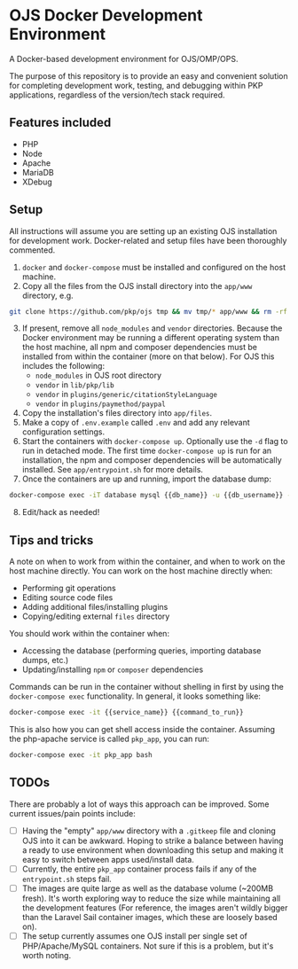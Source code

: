 # OJS Docker Development Environment

A Docker-based development environment for OJS/OMP/OPS.

The purpose of this repository is to provide an easy and convenient solution for completing development work, testing, and debugging within PKP applications, regardless of the version/tech stack required.

## Features included

- PHP
- Node
- Apache
- MariaDB
- XDebug

## Setup

All instructions will assume you are setting up an existing OJS installation for development work. Docker-related and setup files have been thoroughly commented. 

1) `docker` and `docker-compose` must be installed and configured on the host machine.
2) Copy all the files from the OJS install directory into the `app/www` directory, e.g.

```bash
git clone https://github.com/pkp/ojs tmp && mv tmp/* app/www && rm -rf tmp
```

3) If present, remove all `node_modules` and `vendor` directories. Because the Docker environment may be running a different operating system than the host machine, all npm and composer dependencies must be installed from within the container (more on that below). For OJS this includes the following:
    - `node_modules` in OJS root directory
    - `vendor` in `lib/pkp/lib`
    - `vendor` in `plugins/generic/citationStyleLanguage`
    - `vendor` in `plugins/paymethod/paypal`
4) Copy the installation's files directory into `app/files`.
5) Make a copy of `.env.example` called `.env` and add any relevant configuration settings.
6) Start the containers with `docker-compose up`. Optionally use the `-d` flag to run in detached mode. The first time `docker-compose up` is run for an installation, the npm and composer dependencies will be automatically installed. See `app/entrypoint.sh` for more details.
7) Once the containers are up and running, import the database dump:

```bash
docker-compose exec -iT database mysql {{db_name}} -u {{db_username}} -p < {{backup.sql}}
```

8) Edit/hack as needed!

## Tips and tricks

A note on when to work from within the container, and when to work on the host machine directly. You can work on the host machine directly when:
- Performing git operations
- Editing source code files
- Adding additional files/installing plugins
- Copying/editing external `files` directory

You should work within the container when:
- Accessing the database (performing queries, importing database dumps, etc.)
- Updating/installing `npm` or `composer` dependencies

Commands can be run in the container without shelling in first by using the `docker-compose exec` functionality. In general, it looks something like:

```bash
docker-compose exec -it {{service_name}} {{command_to_run}}
```

This is also how you can get shell access inside the container. Assuming the php-apache service is called `pkp_app`, you can run:

```bash
docker-compose exec -it pkp_app bash
```

## TODOs

There are probably a lot of ways this approach can be improved. Some current issues/pain points include:
- [ ] Having the "empty" `app/www` directory with a `.gitkeep` file and cloning OJS into it can be awkward. Hoping to strike a balance between having a ready to use environment when downloading this setup and making it easy to switch between apps used/install data.
- [ ] Currently, the entire `pkp_app` container process fails if any of the `entrypoint.sh` steps fail.
- [ ] The images are quite large as well as the database volume (~200MB fresh). It's worth exploring way to reduce the size while maintaining all the development features (For reference, the images aren't wildly bigger than the Laravel Sail container images, which these are loosely based on).
- [ ] The setup currently assumes one OJS install per single set of PHP/Apache/MySQL containers. Not sure if this is a problem, but it's worth noting.
